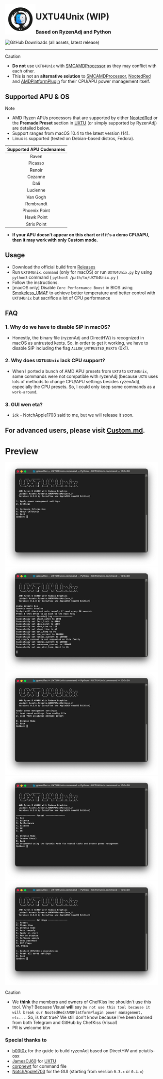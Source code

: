 <picture><img align="left" src="/Img/Logo.png" width="20%"/></picture>
<h1>UXTU4Unix (WIP)</h1>
<h3>Based on RyzenAdj and Python</h3>

![GitHub Downloads (all assets, latest release)](https://img.shields.io/github/downloads/AppleOSX/UXTU4Mac/total)

---

> [!CAUTION]
> - **Do not** use `UXTU4Unix` with [SMCAMDProcessor](https://github.com/trulyspinach/SMCAMDProcessor) as they may conflict with each other.
> - This is not an **alternative solution** to [SMCAMDProcessor](https://github.com/trulyspinach/SMCAMDProcessor), [NootedRed](https://github.com/ChefKissInc/NootedRed) and [AMDPlatformPlugin](https://github.com/ChefKissInc/AMDPlatformPlugin/) for their CPU/APU power management itself.

## Supported APU & OS

> [!NOTE]
> - AMD Ryzen APUs processors that are supported by either [NootedRed](https://github.com/ChefKissInc/NootedRed) or the **Premade Preset** section in [UXTU](https://github.com/JamesCJ60/Universal-x86-Tuning-Utility) (or simply supported by RyzenAdj) are detailed below.
> - Support ranges from macOS 10.4 to the latest version (14).
> - Linux is supported (tested on Debian-based distros, Fedora).

| Supported APU Codenames |
| :--: |
| Raven |
| Picasso |
| Renoir |
| Cezanne |
| Dali |
| Lucienne |
| Van Gogh |
| Rembrandt |
| Phoenix Point |
| Hawk Point |
| Strix Point |

- **If your APU doesn't appear on this chart or if it's a demo CPU/APU, then it may work with **only** Custom mode.**

## Usage
- Download the official build from [Releases](https://github.com/AppleOSX/UXTU4Unix/releases)
- Run `UXTU4Unix.command` (only for macOS) or run `UXTU4Unix.py` by using `python3` command ( `python3 /path/to/UXTU4Unix.py` )
- Follow the instructions.
- [macOS only] Disable `Core Performance Boost` in BIOS using [Smokeless_UMAF](https://github.com/DavidS95/Smokeless_UMAF) to achieve better temperature and better control with `UXTU4Unix` but sacrifice a lot of CPU performance

## FAQ
### 1. Why do we have to disable SIP in macOS?
- Honestly, the binary file (ryzenAdj and DirectHW) is recognized in macOS as untrusted kexts. So, in order to get it working, we have to disable SIP including the flag `ALLOW_UNTRUSTED_KEXTS` (0x1).
### 2. Why does `UXTU4Unix` lack CPU support?
- When I ported a bunch of AMD APU presets from `UXTU` to `UXTU4Unix`, some commands were not compatible with ryzenAdj (because `UXTU` uses lots of methods to change CPU/APU settings besides ryzenAdj), especially the CPU presets. So, I could only keep some commands as a `work-around`.
### 3. GUI wen eta?
- `idk` - NotchApple1703 said to me, but we will release it soon.

## For advanced users, please visit [Custom.md](Custom.md).
# Preview

<p align="left">
  <img src="/Img/main_menu.png">
  <img src="/Img/apply_preset.png">
  <img src="/Img/preset.png">
  <img src="/Img/preset_setting.png">
  <img src="/Img/settings.png">
</p>

> [!CAUTION]
> - We **think** the members and owners of ChefKiss Inc shouldn't use this tool. Why? Because Visual **will** say `Do not use this tool because it will break our NootedRed/AMDPlatformPlugin power management, etc...`. So, is that true? We still don't know because I've been banned from both Telegram and GitHub by ChefKiss (Visual)
> - PR is welcome btw

### Special thanks to
- [b00t0x](https://github.com/b00t0x) for the guide to build ryzenAdj based on DirectHW and pciutils-osx
- [JamesCJ60](https://github.com/JamesCJ60) for [UXTU](https://github.com/JamesCJ60/Universal-x86-Tuning-Utility)
- [corpnewt](https://github.com/corpnewt) for command file
- [NotchApple1703](https://github.com/NotchApple1703) for the GUI (starting from version `0.3.x` or `0.4.x`)
